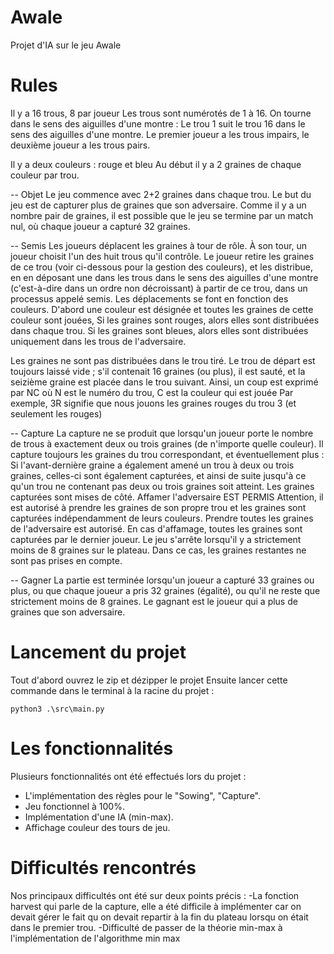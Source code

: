 # Awale
Projet d'IA sur le jeu Awale

# Rules 
Il y a 16 trous, 8 par joueur Les trous sont numérotés de 1 à 16. On tourne dans le sens des aiguilles d'une montre : Le trou 1 suit le trou 16 dans le sens des aiguilles d'une montre. Le premier joueur a les trous impairs, le deuxième joueur a les trous pairs.

Il y a deux couleurs : rouge et bleu Au début il y a 2 graines de chaque couleur par trou.

-- Objet Le jeu commence avec 2+2 graines dans chaque trou. Le but du jeu est de capturer plus de graines que son adversaire. Comme il y a un nombre pair de graines, il est possible que le jeu se termine par un match nul, où chaque joueur a capturé 32 graines.

-- Semis Les joueurs déplacent les graines à tour de rôle. À son tour, un joueur choisit l'un des huit trous qu'il contrôle. Le joueur retire les graines de ce trou (voir ci-dessous pour la gestion des couleurs), et les distribue, en en déposant une dans les trous dans le sens des aiguilles d'une montre (c'est-à-dire dans un ordre non décroissant) à partir de ce trou, dans un processus appelé semis. Les déplacements se font en fonction des couleurs. D'abord une couleur est désignée et toutes les graines de cette couleur sont jouées, Si les graines sont rouges, alors elles sont distribuées dans chaque trou. Si les graines sont bleues, alors elles sont distribuées uniquement dans les trous de l'adversaire.

Les graines ne sont pas distribuées dans le trou tiré. Le trou de départ est toujours laissé vide ; s'il contenait 16 graines (ou plus), il est sauté, et la seizième graine est placée dans le trou suivant. Ainsi, un coup est exprimé par NC où N est le numéro du trou, C est la couleur qui est jouée Par exemple, 3R signifie que nous jouons les graines rouges du trou 3 (et seulement les rouges)

-- Capture La capture ne se produit que lorsqu'un joueur porte le nombre de trous à exactement deux ou trois graines (de n'importe quelle couleur). Il capture toujours les graines du trou correspondant, et éventuellement plus : Si l'avant-dernière graine a également amené un trou à deux ou trois graines, celles-ci sont également capturées, et ainsi de suite jusqu'à ce qu'un trou ne contenant pas deux ou trois graines soit atteint. Les graines capturées sont mises de côté. Affamer l'adversaire EST PERMIS Attention, il est autorisé à prendre les graines de son propre trou et les graines sont capturées indépendamment de leurs couleurs. Prendre toutes les graines de l'adversaire est autorisé. En cas d'affamage, toutes les graines sont capturées par le dernier joueur. Le jeu s'arrête lorsqu'il y a strictement moins de 8 graines sur le plateau. Dans ce cas, les graines restantes ne sont pas prises en compte.

-- Gagner La partie est terminée lorsqu'un joueur a capturé 33 graines ou plus, ou que chaque joueur a pris 32 graines (égalité), ou qu'il ne reste que strictement moins de 8 graines. Le gagnant est le joueur qui a plus de graines que son adversaire.

# Lancement du projet
Tout d'abord ouvrez le zip et dézipper le projet
Ensuite lancer cette commande dans le terminal à la racine du projet : 
```
python3 .\src\main.py
```
# Les fonctionnalités

Plusieurs fonctionnalités ont été effectués lors du projet : 
- L'implémentation des règles pour le "Sowing", "Capture".
- Jeu fonctionnel à 100%.
- Implémentation d'une IA (min-max).
- Affichage couleur des tours de jeu.

# Difficultés rencontrés

Nos principaux difficultés ont été sur deux points précis :
-La fonction harvest qui parle de la capture, elle a été difficile à implémenter car on devait gérer le fait qu on devait repartir à la fin du plateau lorsqu on était dans le premier trou. 
-Difficulté de passer de la théorie min-max à l'implémentation de l'algorithme min max 
